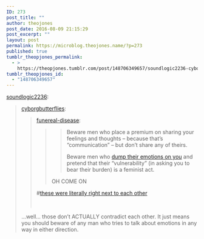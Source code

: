 ```yaml
---
ID: 273
post_title: ""
author: theojones
post_date: 2016-08-09 21:15:29
post_excerpt: ""
layout: post
permalink: https://microblog.theojones.name/?p=273
published: true
tumblr_theopjones_permalink:
  - >
    https://theopjones.tumblr.com/post/148706349657/soundlogic2236-cyborgbutterflies
tumblr_theopjones_id:
  - "148706349657"
---
```

<p><a class="tumblr_blog" href="http://soundlogic2236.tumblr.com/post/148705112403">soundlogic2236</a>:</p>
<blockquote>
<p><a class="tumblr_blog" href="http://cyborgbutterflies.tumblr.com/post/148704545366">cyborgbutterflies</a>:</p>
<blockquote>
<p><a class="tumblr_blog" href="http://funereal-disease.tumblr.com/post/148700170980">funereal-disease</a>:</p>
<blockquote>
<blockquote>
<p>Beware men who place a premium on sharing
 your feelings and thoughts – because that’s “communication” – but don’t
 share any of theirs.</p>
<p>Beware men who <a href="http://everydayfeminism.com/2016/06/emotional-labor-womens-lives/">dump their emotions on you</a> and pretend that their “vulnerability” (in asking you to bear their burden) is a feminist act.</p>
</blockquote>
<p>OH COME ON <br /></p>
</blockquote>
<p>

#<a href="http://funereal-disease.tumblr.com/tagged/these-were-literally-right-next-to-each-other">these were literally right next to each other</a>

<br /></p>
</blockquote>
<p>…well… those don’t ACTUALLY contradict each other. It just means you should beware of any man who tries to talk about emotions in any way in either direction. </p>
</blockquote>